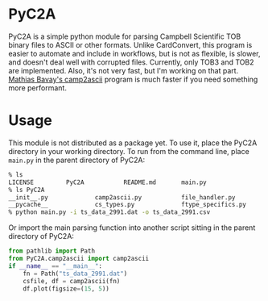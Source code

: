 # PyC2A
PyC2A is a simple python module for parsing Campbell Scientific TOB binary files to ASCII or other formats. Unlike CardConvert, this program is easier to automate and include in workflows, but is not as flexible, is slower, and doesn't deal well with corrupted files. Currently, only TOB3 and TOB2 are implemented. Also, it's not very fast, but I'm working on that part. [Mathias Bavay's camp2ascii](https://gitlabext.wsl.ch/bavay/camp2ascii/-/tree/master?ref_type=heads) program is much faster if you need something more performant. 

# Usage
This module is not distributed as a package yet. To use it, place the PyC2A directory in your working directory. To run from the command line, place `main.py` in the parent directory of PyC2A:
```zsh
% ls
LICENSE         PyC2A           README.md       main.py
% ls PyC2A
__init__.py             camp2ascii.py           file_handler.py
__pycache__             cs_types.py             ftype_specifics.py
% python main.py -i ts_data_2991.dat -o ts_data_2991.csv
```

Or import the main parsing function into another script sitting in the parent directory of PyC2A:

```python
from pathlib import Path
from PyC2A.camp2ascii import camp2ascii
if __name__ == "__main__":
    fn = Path("ts_data_2991.dat")
    csfile, df = camp2ascii(fn)
    df.plot(figsize=(15, 5))
```